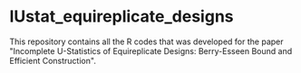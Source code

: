 # IUstat_equireplicate_designs
This repository contains all the R codes that was developed for the paper "Incomplete U-Statistics of Equireplicate Designs: Berry-Esseen Bound and Efficient Construction".
